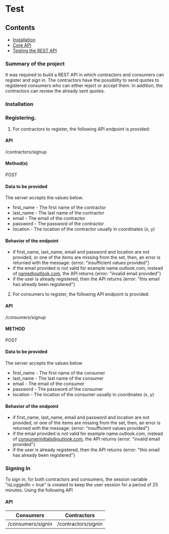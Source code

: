 # Test

## Contents
-   [Installation](#installation)
-   [Core API](#core-api)
-   [Testing the REST API](#)
### Summary of the project
 
It was required to build a REST API in which contractors and consumers can register and sign in. 
The contractors have the possiblity to send quotes to registered consumers who can either
reject or accept them. In addition, the contractors can review the already sent quotes.

### Installation

### Registering. 
1. For contractors to register, the following API endpoint is provided:

#### API
/contractors/signup
#### Method(s)
POST
#### Data to be provided
The server accepts the values below. 
- first_name - The first name of the contractor
- last_name - The last name of the contractor
- email - The email of the contractor
- password - The password of the contractor
- location - The location of the contractor usually in coordinates (x, y)

#### Behavior of the endpoint
- if first_name, last_name, email and password and location are not provided, or one of the items are missing from the set, 
then, an error is returned with the message:  {error: "insufficient values provided"}
- if the email provided is not valid for example name.outlook.com, instead of name@outlook.com, 
the API returns {error: "invalid email provided"}
- if the user is already registered, then the API returns {error: "this email has already been registered"}

2. For consumers to register, the following API endpoint is provided:

#### API
/consumers/signup
#### METHOD
POST
#### Data to be provided
The server accepts the values below
- first_name - The first name of the consumer
- last_name - The last name of the consumer
- email - The email of the consumer
- password - The password of the consumer
- location - The location of the consumer usually in coordinates (x, y)

#### Behavior of the endpoint
- if first_name, last_name, email and password and location are not provided, or one of the items are missing from the set, 
then, an error is returned with the message:  {error: "insufficient values provided"}
- if the email provided is not valid for example name.outlook.com, instead of consumerinitials@outlook.com, 
the API returns {error: "invalid email provided"}
- if the user is already registered, then the API returns {error: "this email has already been registered"}

### Signing In
To sign in, for both contractors and consumers, the session variable "isLoggedIn = true" is created to keep the user session for a period of 25 minutes. Using the following API

#### API
Consumers | Contractors
----------|------------
/consumers/signin | /contractors/signin

